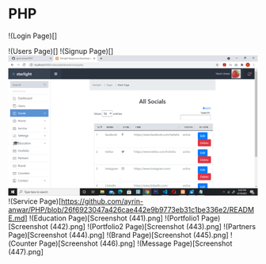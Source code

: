 # PHP
!(Login Page)[]

!(Users Page)[]
!(Signup Page)[]
![Social_Page](https://github.com/ayrin-anwar/PHP/blob/e8c403f04ae4d82b23fbe10eeb008cfd33188536/Screenshot%20(439).png)
!(Service Page)[https://github.com/ayrin-anwar/PHP/blob/26f6923047a426cae442e9b9773eb31c1be336e2/README.md]
!(Education Page)[Screenshot (441).png]
!(Portfolio1 Page)[Screenshot (442).png]
!(Portfolio2 Page)[Screenshot (443).png]
!(Partners Page)[Screenshot (444).png]
!(Brand Page)[Screenshot (445).png]
!(Counter Page)[Screenshot (446).png]
!(Message Page)[Screenshot (447).png]

